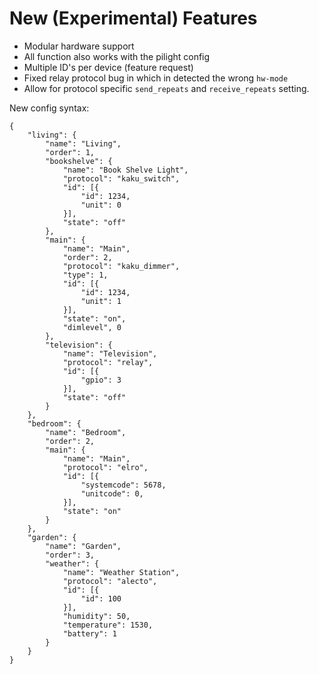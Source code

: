 New (Experimental) Features
=======
- Modular hardware support
- All function also works with the pilight config
- Multiple ID's per device (feature request)
- Fixed relay protocol bug in which in detected the wrong `hw-mode`
- Allow for protocol specific `send_repeats` and `receive_repeats` setting.

New config syntax:

```
{
	"living": {
		"name": "Living",
		"order": 1,
		"bookshelve": {
			"name": "Book Shelve Light",
			"protocol": "kaku_switch",
			"id": [{
				"id": 1234,
				"unit": 0
			}],
			"state": "off"
		},
		"main": {
			"name": "Main",
			"order": 2,
			"protocol": "kaku_dimmer",
			"type": 1,
			"id": [{
				"id": 1234,
				"unit": 1
			}],
			"state": "on",
			"dimlevel", 0
		},
		"television": {
			"name": "Television",
			"protocol": "relay",
			"id": [{
				"gpio": 3
			}],
			"state": "off"
		} 
	},
	"bedroom": {
		"name": "Bedroom",
		"order": 2,
		"main": {
			"name": "Main",
			"protocol": "elro",
			"id": [{
				"systemcode": 5678,
				"unitcode": 0,
			}],
			"state": "on"
		}
	},
	"garden": {
		"name": "Garden",
		"order": 3,
		"weather": {
			"name": "Weather Station",
			"protocol": "alecto",
			"id": [{
				"id": 100
			}],
			"humidity": 50,
			"temperature": 1530,
			"battery": 1
		}
	}		
}
```
